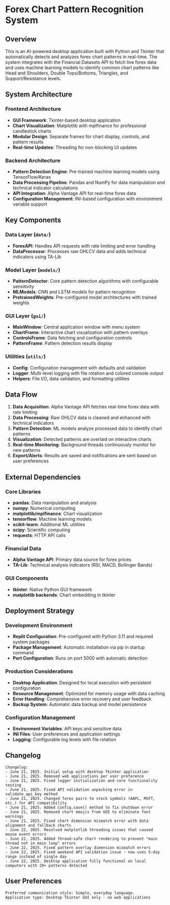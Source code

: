 # Forex Chart Pattern Recognition System

## Overview

This is an AI-powered desktop application built with Python and Tkinter that automatically detects and analyzes forex chart patterns in real-time. The system integrates with the Financial Datasets API to fetch live forex data and uses machine learning models to identify common chart patterns like Head and Shoulders, Double Tops/Bottoms, Triangles, and Support/Resistance levels.

## System Architecture

### Frontend Architecture
- **GUI Framework**: Tkinter-based desktop application
- **Chart Visualization**: Matplotlib with mplfinance for professional candlestick charts
- **Modular Design**: Separate frames for chart display, controls, and pattern results
- **Real-time Updates**: Threading for non-blocking UI updates

### Backend Architecture
- **Pattern Detection Engine**: Pre-trained machine learning models using TensorFlow/Keras
- **Data Processing Pipeline**: Pandas and NumPy for data manipulation and technical indicator calculations
- **API Integration**: Alpha Vantage API for real-time forex data
- **Configuration Management**: INI-based configuration with environment variable support

## Key Components

### Data Layer (`data/`)
- **ForexAPI**: Handles API requests with rate limiting and error handling
- **DataProcessor**: Processes raw OHLCV data and adds technical indicators using TA-Lib

### Model Layer (`models/`)
- **PatternDetector**: Core pattern detection algorithms with configurable sensitivity
- **MLModels**: CNN and LSTM models for pattern recognition
- **PretrainedWeights**: Pre-configured model architectures with trained weights

### GUI Layer (`gui/`)
- **MainWindow**: Central application window with menu system
- **ChartFrame**: Interactive chart visualization with pattern overlays
- **ControlsFrame**: Data fetching and configuration controls
- **PatternFrame**: Pattern detection results display

### Utilities (`utils/`)
- **Config**: Configuration management with defaults and validation
- **Logger**: Multi-level logging with file rotation and colored console output
- **Helpers**: File I/O, data validation, and formatting utilities

## Data Flow

1. **Data Acquisition**: Alpha Vantage API fetches real-time forex data with rate limiting
2. **Data Processing**: Raw OHLCV data is cleaned and enhanced with technical indicators
3. **Pattern Detection**: ML models analyze processed data to identify chart patterns
4. **Visualization**: Detected patterns are overlaid on interactive charts
5. **Real-time Monitoring**: Background threads continuously monitor for new patterns
6. **Export/Alerts**: Results are saved and notifications are sent based on user preferences

## External Dependencies

### Core Libraries
- **pandas**: Data manipulation and analysis
- **numpy**: Numerical computing
- **matplotlib/mplfinance**: Chart visualization
- **tensorflow**: Machine learning models
- **scikit-learn**: Additional ML utilities
- **scipy**: Scientific computing
- **requests**: HTTP API calls

### Financial Data
- **Alpha Vantage API**: Primary data source for forex prices
- **TA-Lib**: Technical analysis indicators (RSI, MACD, Bollinger Bands)

### GUI Components
- **tkinter**: Native Python GUI framework
- **matplotlib backends**: Chart embedding in tkinter

## Deployment Strategy

### Development Environment
- **Replit Configuration**: Pre-configured with Python 3.11 and required system packages
- **Package Management**: Automatic installation via pip in startup command
- **Port Configuration**: Runs on port 5000 with automatic detection

### Production Considerations
- **Desktop Application**: Designed for local execution with persistent configuration
- **Resource Management**: Optimized for memory usage with data caching
- **Error Handling**: Comprehensive error recovery and user feedback
- **Backup System**: Automatic data backup and model persistence

### Configuration Management
- **Environment Variables**: API keys and sensitive data
- **INI Files**: User preferences and application settings
- **Logging**: Configurable log levels with file rotation

## Changelog

```
Changelog:
- June 21, 2025. Initial setup with desktop Tkinter application
- June 21, 2025. Removed web applications per user preference
- June 21, 2025. Fixed logger initialization and core functionality testing
- June 21, 2025. Fixed API validation unpacking error in validate_api_key method
- June 21, 2025. Changed forex pairs to stock symbols (AAPL, MSFT, etc.) for API compatibility
- June 21, 2025. Added Config.save() method to fix shutdown error
- June 21, 2025. Removed chart emojis from GUI to eliminate font warnings
- June 21, 2025. Fixed chart dimension mismatch error with data alignment and fallback charts
- June 22, 2025. Resolved matplotlib threading issues that caused mouse event errors
- June 22, 2025. Added thread-safe chart rendering to prevent "main thread not in main loop" errors
- June 22, 2025. Fixed pattern overlay dimension mismatch errors
- June 22, 2025. Fixed weekend API validation issue - now uses 5-day range instead of single day
- June 22, 2025. Desktop application fully functional on local computers with 29+ patterns detected
```

## User Preferences

```
Preferred communication style: Simple, everyday language.
Application type: Desktop Tkinter GUI only - no web applications
```